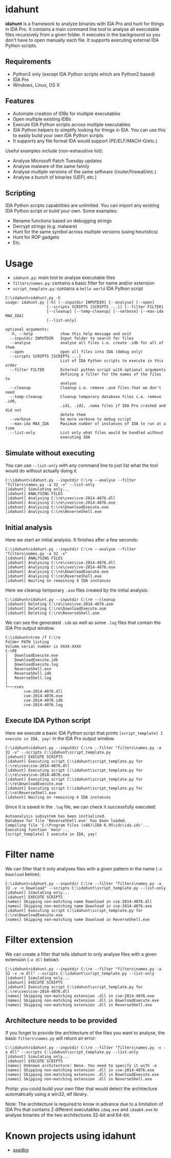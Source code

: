 # idahunt

**idahunt** is a framework to analyze binaries with IDA Pro and hunt for things
in IDA Pro. It contains a main command line tool to analyse all executable files
recursively from a given folder. It executes in the background so you don't have
to open manually each file. It supports executing external IDA Python scripts.

## Requirements

* Python3 only (except IDA Python scripts which are Python2 based)
* IDA Pro
* Windows, Linux, OS X

## Features

* Automate creation of IDBs for multiple executables
* Open multiple existing IDBs
* Execute IDA Python scripts across multiple executables
* IDA Python helpers to simplify looking for things in IDA. You can use this
  to easily build your own IDA Python scripts
* It supports any file format IDA would support (PE/ELF/MACH-O/etc.)

Useful examples include (non-exhaustive list):

* Analyse Microsoft Patch Tuesday updates
* Analyse malware of the same family
* Analyse multiple versions of the same software (router/firewall/etc.)
* Analyse a bunch of binaries (UEFI, etc.)

## Scripting

IDA Python scripts capabilities are unlimited. You can import any existing IDA
Python script or build your own. Some examples:

* Rename functions based on debugging strings
* Decrypt strings (e.g. malware)
* Hunt for the same symbol across multiple versions (using heuristics)
* Hunt for ROP gadgets
* Etc.

# Usage

* `idahunt.py`: main tool to analyse executable files
* `filters/names.py`: contains a basic filter for name and/or extension
* `script_template.py`: contains a `hello world` IDA Python script

```
C:\idahunt>idahunt.py -h
usage: idahunt.py [-h] [--inputdir INPUTDIR] [--analyse] [--open]
                  [--scripts SCRIPTS [SCRIPTS ...]] [--filter FILTER]
                  [--cleanup] [--temp-cleanup] [--verbose] [--max-ida MAX_IDA]
                  [--list-only]

optional arguments:
  -h, --help            show this help message and exit
  --inputdir INPUTDIR   Input folder to search for files
  --analyse             analyse all files i.e. create .idb for all of them
  --open                open all files into IDA (debug only)
  --scripts SCRIPTS [SCRIPTS ...]
                        List of IDA Python scripts to execute in this order
  --filter FILTER       External python script with optional arguments
                        defining a filter for the names of the files to
                        analyse
  --cleanup             Cleanup i.e. remove .asm files that we don't need
  --temp-cleanup        Cleanup temporary database files i.e. remove .id0,
                        .id1, .id2, .nama files if IDA Pro crashed and did not
                        delete them
  --verbose             be more verbose to debug script
  --max-ida MAX_IDA     Maximum number of instances of IDA to run at a time
  --list-only           List only what files would be handled without
                        executing IDA
```

## Simulate without executing

You can use `--list-only` with any command line to just list what the tool would
do without actually doing it.

```
C:\idahunt>idahunt.py --inputdir C:\re --analyse --filter "filters\names.py -a 32 -v" --list-only
[idahunt] Simulating only...
[idahunt] ANALYSING FILES
[idahunt] Analysing C:\re\cves\cve-2014-4076.dll
[idahunt] Analysing C:\re\cves\cve-2014-4076.exe
[idahunt] Analysing C:\re\DownloadExecute.exe
[idahunt] Analysing C:\re\ReverseShell.exe
```

## Initial analysis

Here we start an initial analysis. It finishes after a few seconds:

```
C:\idahunt>idahunt.py --inputdir C:\re --analyse --filter "filters\names.py -a 32 -v"
[idahunt] ANALYSING FILES
[idahunt] Analysing C:\re\cves\cve-2014-4076.dll
[idahunt] Analysing C:\re\cves\cve-2014-4076.exe
[idahunt] Analysing C:\re\DownloadExecute.exe
[idahunt] Analysing C:\re\ReverseShell.exe
[idahunt] Waiting on remaining 4 IDA instances
```

Here we cleanup temporary `.asm` files created by the initial analysis:

```
C:\idahunt>idahunt.py --inputdir C:\re --cleanup
[idahunt] Deleting C:\re\cves\cve-2014-4076.asm
[idahunt] Deleting C:\re\DownloadExecute.asm
[idahunt] Deleting C:\re\ReverseShell.asm
```

We can see the generated `.idb` as well as some `.log` files that contain the
IDA Pro output window.

```
C:\idahunt>tree /f C:\re
Folder PATH listing
Volume serial number is XXXX-XXXX
C:\RE
│   DownloadExecute.exe
│   DownloadExecute.idb
│   DownloadExecute.log
│   ReverseShell.exe
│   ReverseShell.idb
│   ReverseShell.log
│
└───cves
        cve-2014-4076.dll
        cve-2014-4076.exe
        cve-2014-4076.idb
        cve-2014-4076.log
```

## Execute IDA Python script

Here we execute a basic IDA Python script that prints
`[script_template] I execute in IDA, yay!` in the IDA Pro output window.

```
C:\idahunt>idahunt.py --inputdir C:\re --filter "filters\names.py -a 32 -v" --scripts C:\idahunt\script_template.py
[idahunt] EXECUTE SCRIPTS
[idahunt] Executing script C:\idahunt\script_template.py for C:\re\cves\cve-2014-4076.dll
[idahunt] Executing script C:\idahunt\script_template.py for C:\re\cves\cve-2014-4076.exe
[idahunt] Executing script C:\idahunt\script_template.py for C:\re\DownloadExecute.exe
[idahunt] Executing script C:\idahunt\script_template.py for C:\re\ReverseShell.exe
[idahunt] Waiting on remaining 4 IDA instances
```

Since it is saved in the `.log` file, we can check it successfully executed:

```
Autoanalysis subsystem has been initialized.
Database for file 'ReverseShell.exe' has been loaded.
Compiling file 'C:\Program Files (x86)\IDA 6.95\idc\ida.idc'...
Executing function 'main'...
[script_template] I execute in IDA, yay!
```

# Filter name

We can filter that it only analyses files with a given pattern in the name
(`-n Download` below):

```
C:\idahunt>idahunt.py --inputdir C:\re --filter "filters\names.py -a 32 -v -n Download" --scripts C:\idahunt\script_template.py --list-only
[idahunt] Simulating only...
[idahunt] EXECUTE SCRIPTS
[names] Skipping non-matching name Download in cve-2014-4076.dll
[names] Skipping non-matching name Download in cve-2014-4076.exe
[idahunt] Executing script C:\idahunt\script_template.py for C:\re\DownloadExecute.exe
[names] Skipping non-matching name Download in ReverseShell.exe
```

# Filter extension

We can create a filter that tells idahunt to only analyse files with a given
extension (`-e dll` below):

```
C:\idahunt>idahunt.py --inputdir C:\re --filter "filters\names.py -a 32 -v -e dll" --scripts C:\idahunt\script_template.py --list-only
[idahunt] Simulating only...
[idahunt] EXECUTE SCRIPTS
[idahunt] Executing script C:\idahunt\script_template.py for C:\re\cves\cve-2014-4076.dll
[names] Skipping non-matching extension .dll in cve-2014-4076.exe
[names] Skipping non-matching extension .dll in DownloadExecute.exe
[names] Skipping non-matching extension .dll in ReverseShell.exe
```

## Architecture needs to be provided

If you forget to provide the architecture of the files you want to analyse, the
basic `filters\names.py` will return an error:

```
C:\idahunt>idahunt.py --inputdir C:\re --filter "filters\names.py -v -e dll" --scripts C:\idahunt\script_template.py --list-only
[idahunt] Simulating only...
[idahunt] EXECUTE SCRIPTS
[names] Unknown architecture: None. You need to specify it with -a
[names] Skipping non-matching extension .dll in cve-2014-4076.exe
[names] Skipping non-matching extension .dll in DownloadExecute.exe
[names] Skipping non-matching extension .dll in ReverseShell.exe
```

Protip: you could build your own filter that would detect the architecture
automatically using a win32, elf library.

Note: The architecture is required to know in advance due to a limitation of IDA
Pro that contains 2 different executables `idaq.exe` and `idaq64.exe` to analyse
binaries of the two architectures 32-bit and 64-bit.

# Known projects using idahunt

* [asadbg](https://github.com/nccgroup/asadbg)
